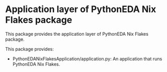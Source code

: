 # Application layer of PythonEDA Nix Flakes package

This package provides the application layer of PythonEDA Nix Flakes package.

This package  provides:
- PythonEDANixFlakesApplication/application.py: An application that runs PythonEDA Nix Flakes.
